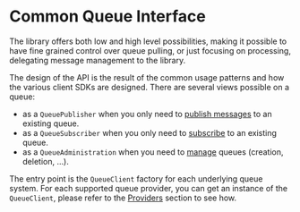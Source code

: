 # Common Queue Interface

The library offers both low and high level possibilities, making it possible to have fine grained control over queue pulling, or just focusing on processing, delegating message management to the library.

The design of the API is the result of the common usage patterns and how the various client SDKs are designed.
There are several views possible on a queue:

 - as a `QueuePublisher` when you only need to [publish messages](publishing.md) to an existing queue.
 - as a `QueueSubscriber` when you only need to [subscribe](subscribing.md) to an existing queue.
 - as a `QueueAdministration` when you need to [manage](administration.md) queues (creation, deletion, ...).

The entry point is the `QueueClient` factory for each underlying queue system.
For each supported queue provider, you can get an instance of the `QueueClient`, please refer to the [Providers](../systems/index.md) section to see how.

